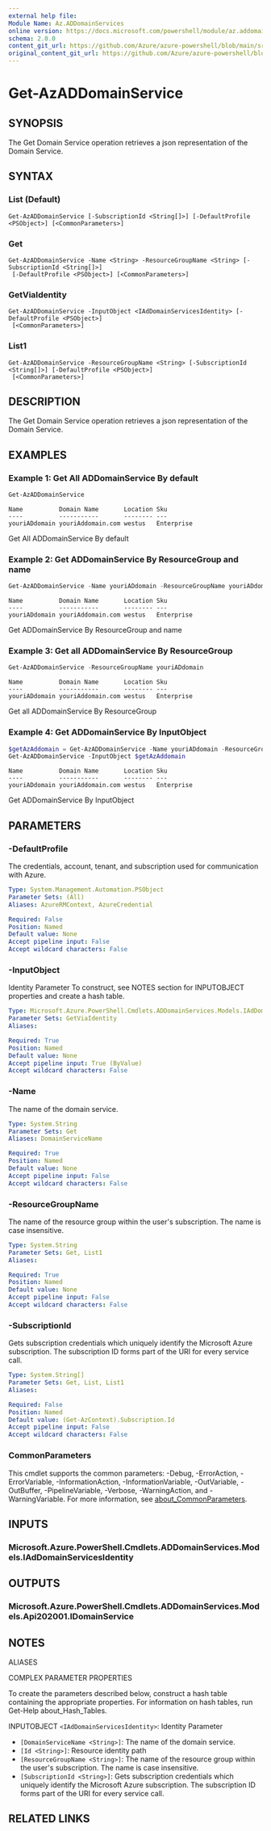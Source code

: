 ```yaml
---
external help file: 
Module Name: Az.ADDomainServices
online version: https://docs.microsoft.com/powershell/module/az.addomainservices/get-azaddomainservice
schema: 2.0.0
content_git_url: https://github.com/Azure/azure-powershell/blob/main/src/ADDomainServices/help/Get-AzADDomainService.md
original_content_git_url: https://github.com/Azure/azure-powershell/blob/main/src/ADDomainServices/help/Get-AzADDomainService.md
---
```


# Get-AzADDomainService

## SYNOPSIS
The Get Domain Service operation retrieves a json representation of the Domain Service.

## SYNTAX

### List (Default)
```
Get-AzADDomainService [-SubscriptionId <String[]>] [-DefaultProfile <PSObject>] [<CommonParameters>]
```

### Get
```
Get-AzADDomainService -Name <String> -ResourceGroupName <String> [-SubscriptionId <String[]>]
 [-DefaultProfile <PSObject>] [<CommonParameters>]
```

### GetViaIdentity
```
Get-AzADDomainService -InputObject <IAdDomainServicesIdentity> [-DefaultProfile <PSObject>]
 [<CommonParameters>]
```

### List1
```
Get-AzADDomainService -ResourceGroupName <String> [-SubscriptionId <String[]>] [-DefaultProfile <PSObject>]
 [<CommonParameters>]
```

## DESCRIPTION
The Get Domain Service operation retrieves a json representation of the Domain Service.

## EXAMPLES

### Example 1: Get All ADDomainService By default
```powershell
Get-AzADDomainService
```

```output
Name          Domain Name       Location Sku
----          -----------       -------- ---
youriADdomain youriAddomain.com westus   Enterprise
```

Get All ADDomainService By default

### Example 2: Get ADDomainService By ResourceGroup and name
```powershell
Get-AzADDomainService -Name youriADdomain -ResourceGroupName youriADdomain
```

```output
Name          Domain Name       Location Sku
----          -----------       -------- ---
youriADdomain youriAddomain.com westus   Enterprise
```

Get ADDomainService By ResourceGroup and name

### Example 3: Get all ADDomainService By ResourceGroup
```powershell
Get-AzADDomainService -ResourceGroupName youriADdomain
```

```output
Name          Domain Name       Location Sku
----          -----------       -------- ---
youriADdomain youriAddomain.com westus   Enterprise
```

Get all ADDomainService By ResourceGroup

### Example 4: Get ADDomainService By InputObject
```powershell
$getAzAddomain = Get-AzADDomainService -Name youriADdomain -ResourceGroupName youriADdomain
Get-AzADDomainService -InputObject $getAzAddomain
```

```output
Name          Domain Name       Location Sku
----          -----------       -------- ---
youriADdomain youriAddomain.com westus   Enterprise
```

Get ADDomainService By InputObject

## PARAMETERS

### -DefaultProfile
The credentials, account, tenant, and subscription used for communication with Azure.

```yaml
Type: System.Management.Automation.PSObject
Parameter Sets: (All)
Aliases: AzureRMContext, AzureCredential

Required: False
Position: Named
Default value: None
Accept pipeline input: False
Accept wildcard characters: False
```

### -InputObject
Identity Parameter
To construct, see NOTES section for INPUTOBJECT properties and create a hash table.

```yaml
Type: Microsoft.Azure.PowerShell.Cmdlets.ADDomainServices.Models.IAdDomainServicesIdentity
Parameter Sets: GetViaIdentity
Aliases:

Required: True
Position: Named
Default value: None
Accept pipeline input: True (ByValue)
Accept wildcard characters: False
```

### -Name
The name of the domain service.

```yaml
Type: System.String
Parameter Sets: Get
Aliases: DomainServiceName

Required: True
Position: Named
Default value: None
Accept pipeline input: False
Accept wildcard characters: False
```

### -ResourceGroupName
The name of the resource group within the user's subscription.
The name is case insensitive.

```yaml
Type: System.String
Parameter Sets: Get, List1
Aliases:

Required: True
Position: Named
Default value: None
Accept pipeline input: False
Accept wildcard characters: False
```

### -SubscriptionId
Gets subscription credentials which uniquely identify the Microsoft Azure subscription.
The subscription ID forms part of the URI for every service call.

```yaml
Type: System.String[]
Parameter Sets: Get, List, List1
Aliases:

Required: False
Position: Named
Default value: (Get-AzContext).Subscription.Id
Accept pipeline input: False
Accept wildcard characters: False
```

### CommonParameters
This cmdlet supports the common parameters: -Debug, -ErrorAction, -ErrorVariable, -InformationAction, -InformationVariable, -OutVariable, -OutBuffer, -PipelineVariable, -Verbose, -WarningAction, and -WarningVariable. For more information, see [about_CommonParameters](http://go.microsoft.com/fwlink/?LinkID=113216).

## INPUTS

### Microsoft.Azure.PowerShell.Cmdlets.ADDomainServices.Models.IAdDomainServicesIdentity

## OUTPUTS

### Microsoft.Azure.PowerShell.Cmdlets.ADDomainServices.Models.Api202001.IDomainService

## NOTES

ALIASES

COMPLEX PARAMETER PROPERTIES

To create the parameters described below, construct a hash table containing the appropriate properties. For information on hash tables, run Get-Help about_Hash_Tables.


INPUTOBJECT `<IAdDomainServicesIdentity>`: Identity Parameter
  - `[DomainServiceName <String>]`: The name of the domain service.
  - `[Id <String>]`: Resource identity path
  - `[ResourceGroupName <String>]`: The name of the resource group within the user's subscription. The name is case insensitive.
  - `[SubscriptionId <String>]`: Gets subscription credentials which uniquely identify the Microsoft Azure subscription. The subscription ID forms part of the URI for every service call.

## RELATED LINKS

